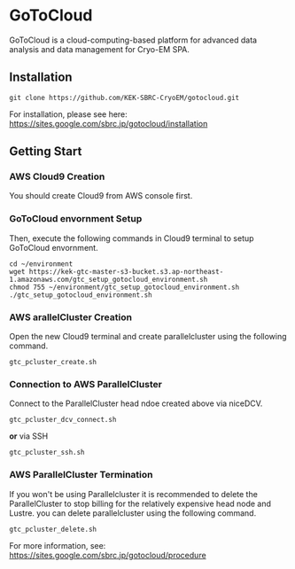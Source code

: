 # GoToCloud

GoToCloud is a cloud-computing-based platform for advanced data analysis and data management for Cryo-EM SPA.


## Installation

```
git clone https://github.com/KEK-SBRC-CryoEM/gotocloud.git
``` 


For installation, please see here: https://sites.google.com/sbrc.jp/gotocloud/installation

## Getting Start

### AWS Cloud9 Creation
You should create Cloud9 from AWS console first.

### GoToCloud envornment Setup
Then, execute the following commands in Cloud9 terminal to setup GoToCloud envornment. 
```
cd ~/environment
wget https://kek-gtc-master-s3-bucket.s3.ap-northeast-1.amazonaws.com/gtc_setup_gotocloud_environment.sh
chmod 755 ~/environment/gtc_setup_gotocloud_environment.sh
./gtc_setup_gotocloud_environment.sh
``` 
### AWS arallelCluster Creation
Open the new Cloud9 terminal and create parallelcluster using the following command.
```
gtc_pcluster_create.sh
``` 
### Connection to AWS ParallelCluster
Connect to the ParallelCluster head ndoe created above via niceDCV.
```
gtc_pcluster_dcv_connect.sh
```
**or** via SSH
```
gtc_pcluster_ssh.sh
``` 
### AWS ParallelCluster Termination 
If you won't be using Parallelcluster it is recommended to delete the ParallelCluster to stop billing for the relatively expensive head node and Lustre.
you can delete parallelcluster using the following command.
```
gtc_pcluster_delete.sh
``` 

For more information, see: https://sites.google.com/sbrc.jp/gotocloud/procedure



